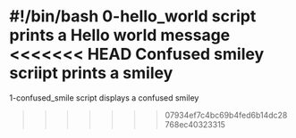 #!/bin/bash
0-hello_world script prints a Hello world message
<<<<<<< HEAD
Confused smiley scriipt prints a smiley
=======
1-confused_smile script displays a confused smiley
>>>>>>> 07934ef7c4bc69b4fed6b14dc28768ec40323315
